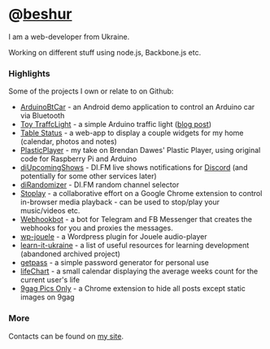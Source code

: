 # @[beshur](https://github.com/beshur/)

I am a web-developer from Ukraine.

Working on different stuff using node.js, Backbone.js etc.

### Highlights

Some of the projects I own or relate to on Github:

- [ArduinoBtCar](https://github.com/beshur/arduinoBtCar) - an Android demo application to control an Arduino car via Bluetooth
- [Toy TraffcLight](https://github.com/beshur/TraffcLight) - a simple Arduino traffic light ([blog post](https://buznik.net/blog/all/traffic-light-with-arduino-and-lego-duplo/))
- [Table Status](https://github.com/beshur/TableStatusWeb) - a web-app to display a couple widgets for my home (calendar, photos and notes)
- [PlasticPlayer](https://github.com/beshur/PlasticPlayer) - my take on Brendan Dawes' Plastic Player, using original code for Raspberry Pi and Arduino
- [diUpcomingShows](https://github.com/beshur/diUpcomingShows) - DI.FM live shows notifications for [Discord](https://di.fm/discord) (and potentially for some other services later)
- [diRandomizer](https://beshur.github.io/diRandomizer) - DI.FM random channel selector
- [Stoplay](http://stoplay.github.io/) - a collaborative effort on a Google Chrome extension to control in-browser media playback - can be used to stop/play your music/videos etc.
- [Webhookbot](https://beshur.github.io/webhookbot) - a bot for Telegram and FB Messenger that creates the webhooks for you and proxies the messages.
- [wp-jouele](https://github.com/beshur/wp-jouele) - a Wordpress plugin for Jouele audio-player
- [learn-it-ukraine](https://beshur.github.io/learn-it-ukraine/) - a list of useful resources for learning development (abandoned archived project)
- [getpass](https://beshur.github.io/getpass/) - a simple password generator for personal use
- [lifeChart](http://beshur.github.io/lifeChart/) - a small calendar displaying the average weeks count for the current user's life
- [9gag Pics Only](https://beshur.github.io/9gag-pics-only/) - a Chrome extension to hide all posts except static images on 9gag

### More
Contacts can be found on [my site](https://buznik.net/).
